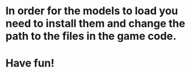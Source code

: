 # In order for the models to load you need to install them and change the path to the files in the game code.
# Have fun!
